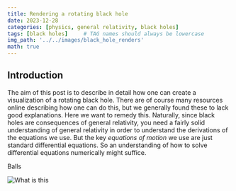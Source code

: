 ```yaml
---
title: Rendering a rotating black hole
date: 2023-12-28
categories: [physics, general relativity, black holes]
tags: [black holes]     # TAG names should always be lowercase
img_path: '../../images/black_hole_renders'
math: true
---
```


## Introduction

The aim of this post is to describe in detail how one can create a visualization of a rotating black hole. There are of course many resources online describing how one can do this, but we generally found these to lack good explanations. Here we want to remedy this. Naturally, since black holes are consequences of general relativity, you need a fairly solid understanding of general relativity in order to understand the derivations of the equations we use. But the key *equations of motion* we use are just standard differential equations. So an understanding of how to solve differential equations numerically might suffice. 

Balls

![What is this](../../images/black_hole_renders/hot_jet.png)
